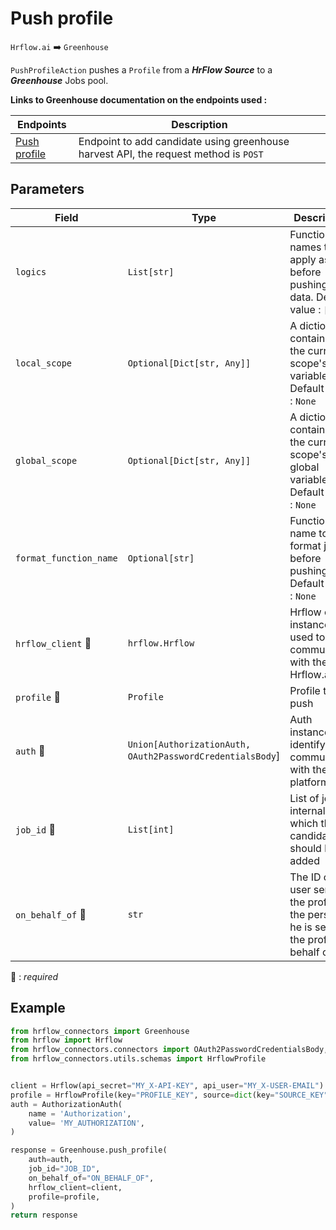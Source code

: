 # Push profile

`Hrflow.ai` :arrow_right: `Greenhouse`

`PushProfileAction` pushes a `Profile` from a ***HrFlow Source*** to a ***Greenhouse*** Jobs pool.

**Links to Greenhouse documentation on the endpoints used :**

| Endpoints | Description |
| --------- | ----------- |
| [Push profile](https://developers.greenhouse.io/harvest.html#post-add-candidate) | Endpoint to add candidate using greenhouse harvest API, the request method is `POST` |

## Parameters

| Field | Type | Description |
| ----- | ---- | ----------- |
| `logics`  | `List[str]` | Function names to apply as filter before pushing the data. Default value : `[]`        |
| `local_scope`  | `Optional[Dict[str, Any]]` | A dictionary containing the current scope's local variables. Default value : `None`        |
| `global_scope`  | `Optional[Dict[str, Any]]` | A dictionary containing the current scope's global variables. Default value : `None`       |
| `format_function_name`  | `Optional[str]` | Function name to format job before pushing. Default value : `None`        |
| `hrflow_client` :red_circle: | `hrflow.Hrflow` | Hrflow client instance used to communicate with the Hrflow.ai API        |
| `profile` :red_circle: | `Profile` | Profile to push        |
| `auth` :red_circle: | `Union[AuthorizationAuth, OAuth2PasswordCredentialsBody`] | Auth instance to identify and communicate with the platform        |
| `job_id` :red_circle: | `List[int]` | List of jobs internal ids to which the candidate should be added |
| `on_behalf_of` :red_circle: | `str` | The ID of the user sending the profile, or the person he is sending the profile on behalf of |

:red_circle: : *required* 

## Example

```python
from hrflow_connectors import Greenhouse
from hrflow import Hrflow
from hrflow_connectors.connectors import OAuth2PasswordCredentialsBody, AuthorizationAuth
from hrflow_connectors.utils.schemas import HrflowProfile


client = Hrflow(api_secret="MY_X-API-KEY", api_user="MY_X-USER-EMAIL")
profile = HrflowProfile(key="PROFILE_KEY", source=dict(key="SOURCE_KEY"))
auth = AuthorizationAuth(
    name = 'Authorization',
    value= 'MY_AUTHORIZATION',
)

response = Greenhouse.push_profile(
    auth=auth,
    job_id="JOB_ID",
    on_behalf_of="ON_BEHALF_OF",
    hrflow_client=client,
    profile=profile,
)
return response
```